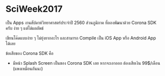 # SciWeek2017 
เป็น Apps งานสัปดาห์วิทยาศาสตร์ประจำปี 2560 ส่วนภูมิภาค ที่ลองพัฒนาด้วย Corona SDK ครับ ง่าย ๆ แต่ได้ผลลัพธ์

เขียนโค๊ดแบบง่าย ๆ ไม่ยุ่งยากอะไร และสามารถ Compile เป็น iOS App หรือ Android App ได้เลย

ข้อเสียของ Corona SDK คือ
- มีหน้า Splash Screen เป็นของ Corona SDK เลย หากจะเอาออก ต้องเสียเงิน 99$/เดือน (แพงเหมือนกันนะ)
